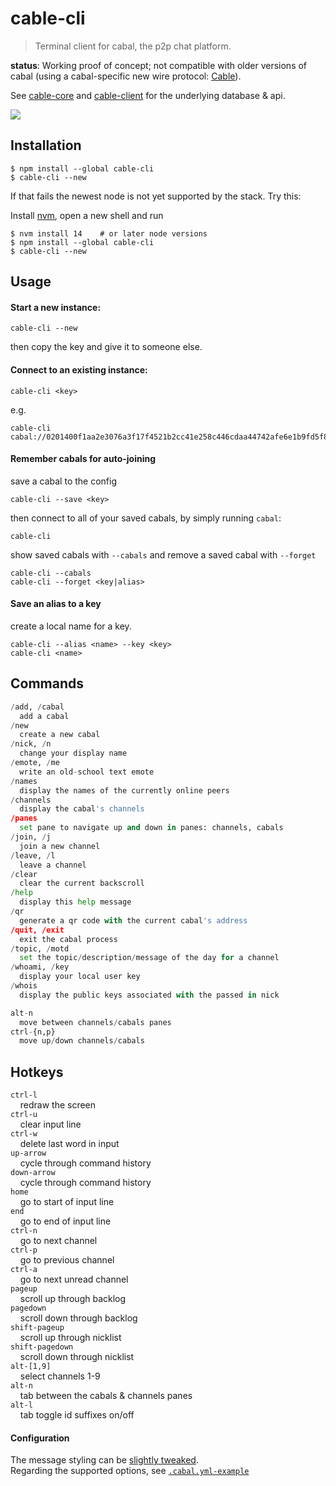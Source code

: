 <!--
SPDX-FileCopyrightText: 2023 the cabal-club authors

SPDX-License-Identifier: AGPL-3.0-or-later
-->

# cable-cli

> Terminal client for cabal, the p2p chat platform.

**status**: Working proof of concept; not compatible with older versions of cabal (using a cabal-specific new wire protocol: [Cable](https://github.com/cabal-club/cable)).

See [cable-core](https://github.com/cabal-club/cable-core.js) and
[cable-client](https://github.com/cabal-club/cable-client.js) for the underlying database & api.

![](cli-2019-04.png)

<!--chat with us:
`npx cable-cli cabal://cabal.chat`
-->

## Installation

```
$ npm install --global cable-cli
$ cable-cli --new
```
If that fails the newest node is not yet supported by the stack. Try this:

Install [nvm](https://github.com/nvm-sh/nvm), open a new shell and run
```
$ nvm install 14    # or later node versions
$ npm install --global cable-cli
$ cable-cli --new
```

## Usage
#### Start a new instance:
```
cable-cli --new
```
then copy the key and give it to someone else.

#### Connect to an existing instance:
```
cable-cli <key>
```
e.g.
```
cable-cli cabal://0201400f1aa2e3076a3f17f4521b2cc41e258c446cdaa44742afe6e1b9fd5f82
```

#### Remember cabals for auto-joining
save a cabal to the config

```
cable-cli --save <key>
```

then connect to all of your saved cabals, by simply running `cabal`:

```
cable-cli
```

show saved cabals with `--cabals` and remove a saved cabal with `--forget`

```
cable-cli --cabals
cable-cli --forget <key|alias>
```

#### Save an alias to a key

create a local name for a key.

```
cable-cli --alias <name> --key <key>
cable-cli <name>
```


<!--

TODO (2023-09-26): the following sections need updating as cable-cli exits its proof of concept stage 
#### Headless mode

This will run cabal without a UI. You can use this to seed a cabal (e.g. on a VPS) and make its data more available:
```
cabal <key> --seed
```

#### Custom port
If you have a tightly configured firewall and need to port-forward a port, the default port Cabal uses is port `13331`.
You can change this with the `--port` flag, or setting `preferredPort` in your .cabal.yml config file.

```
cabal <key> --seed --port 7331
```
-->

## Commands
```py
/add, /cabal
  add a cabal
/new
  create a new cabal
/nick, /n
  change your display name
/emote, /me
  write an old-school text emote
/names
  display the names of the currently online peers
/channels
  display the cabal's channels
/panes
  set pane to navigate up and down in panes: channels, cabals
/join, /j
  join a new channel
/leave, /l
  leave a channel
/clear
  clear the current backscroll
/help
  display this help message
/qr
  generate a qr code with the current cabal's address
/quit, /exit
  exit the cabal process
/topic, /motd
  set the topic/description/message of the day for a channel
/whoami, /key
  display your local user key
/whois
  display the public keys associated with the passed in nick

alt-n
  move between channels/cabals panes
ctrl-{n,p}
  move up/down channels/cabals
```

## Hotkeys
`ctrl-l`  
&nbsp;&nbsp;&nbsp;&nbsp;redraw the screen  
`ctrl-u`  
&nbsp;&nbsp;&nbsp;&nbsp;clear input line  
`ctrl-w`  
&nbsp;&nbsp;&nbsp;&nbsp;delete last word in input  
`up-arrow`  
&nbsp;&nbsp;&nbsp;&nbsp;cycle through command history  
`down-arrow`  
&nbsp;&nbsp;&nbsp;&nbsp;cycle through command history  
`home`  
&nbsp;&nbsp;&nbsp;&nbsp;go to start of input line  
`end`  
&nbsp;&nbsp;&nbsp;&nbsp;go to end of input line  
`ctrl-n`  
&nbsp;&nbsp;&nbsp;&nbsp;go to next channel  
`ctrl-p`  
&nbsp;&nbsp;&nbsp;&nbsp;go to previous channel  
`ctrl-a`  
&nbsp;&nbsp;&nbsp;&nbsp;go to next unread channel  
`pageup`  
&nbsp;&nbsp;&nbsp;&nbsp;scroll up through backlog  
`pagedown`  
&nbsp;&nbsp;&nbsp;&nbsp;scroll down through backlog  
`shift-pageup`  
&nbsp;&nbsp;&nbsp;&nbsp;scroll up through nicklist  
`shift-pagedown`  
&nbsp;&nbsp;&nbsp;&nbsp;scroll down through nicklist  
`alt-[1,9]`   
&nbsp;&nbsp;&nbsp;&nbsp;select channels  1-9  
`alt-n`  
&nbsp;&nbsp;&nbsp;&nbsp;tab between the cabals & channels panes   
`alt-l`  
&nbsp;&nbsp;&nbsp;&nbsp;tab toggle id suffixes on/off  

#### Configuration

The message styling can be [slightly tweaked](https://github.com/cabal-club/cabal-cli/pull/151#issuecomment-602599840).  
Regarding the supported options, see [`.cabal.yml-example`](.cabal.yml-example)
